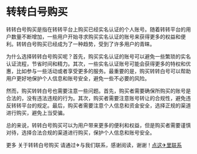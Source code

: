 # 转转白号购买

转转白号购买是指在转转平台上购买已经实名认证的个人账号。随着转转平台的用户数量不断增加，一些用户开始寻求购买实名认证的账号来获得更多的权益和便利。转转白号购买已经成为了一种趋势，受到了许多用户的青睐。

为什么选择转转白号购买呢？首先，购买实名认证的账号可以避免一些繁琐的实名认证流程，节省时间和精力。其次，一些实名认证账号可能会获得更多的特权和优惠，比如参与一些活动或者享受更多的服务。最重要的是，购买转转白号可以帮助用户更好地保护个人信息和账号安全，避免一些不必要的风险。

然而，购买转转白号也需要注意一些问题。首先，购买者需要确保所购买的账号是合法的，没有违法违规的行为。其次，购买者需要注意账号转让的合规性，避免违反转转平台的规定。最后，购买者需要注意个人信息和资金安全，选择正规的渠道进行购买，避免上当受骗。

总的来说，转转白号购买可以为用户带来更多的便利和权益，但是购买者需要谨慎对待，选择合法合规的渠道进行购买，保护个人信息和账号安全。

更多 关于转转白号购买 请通过✈与我们联系，感谢阅读，谢谢！[点这✈里联系](https://abc.k02.cc)